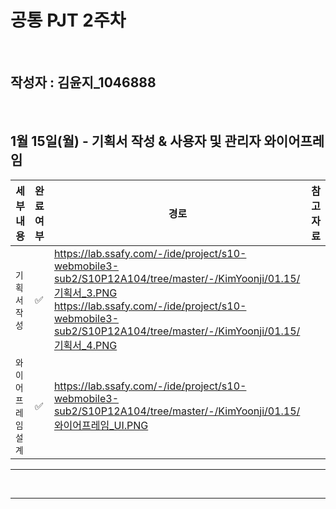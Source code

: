 # 공통 PJT 2주차

<br>

## 작성자 : 김윤지\_1046888

<br>

## 1월 15일(월) - 기획서 작성 & 사용자 및 관리자 와이어프레임 

| 세부내용    | 완료여부           | 경로    | 참고자료    |
| ----------- | ------------------ | ------- | ----------- |
| `기획서 작성` | :white_check_mark: |https://lab.ssafy.com/-/ide/project/s10-webmobile3-sub2/S10P12A104/tree/master/-/KimYoonji/01.15/기획서_3.PNG <br> https://lab.ssafy.com/-/ide/project/s10-webmobile3-sub2/S10P12A104/tree/master/-/KimYoonji/01.15/기획서_4.PNG |  |
| `와이어프레임 설계` | :white_check_mark: |https://lab.ssafy.com/-/ide/project/s10-webmobile3-sub2/S10P12A104/tree/master/-/KimYoonji/01.15/와이어프레임_UI.PNG |  |

---

<br>

---








